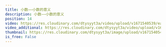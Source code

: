 ```yaml
---
title: 小数——小数的意义
description: 小数——小数的意义
position: 14
video: https://res.cloudinary.com/dtysyyt3a/video/upload/v1671540539/easymath/4年级下/04单元小数的意义和性质/vwpkhxhfatyexs0l6hqh.mp4
video_additional: https://res.cloudinary.com/dtysyyt3a/video/upload/v1671540625/easymath/4年级下/04单元小数的意义和性质/每课一题的解答视频/ghqnekshvrjcmo6nlqcx.mp4
thumbnail: https://res.cloudinary.com/dtysyyt3a/image/upload/v1671540541/easymath/4年级下/04单元小数的意义和性质/scuz9xat2x1dcv24xydw.png
is_free: False
---
```


